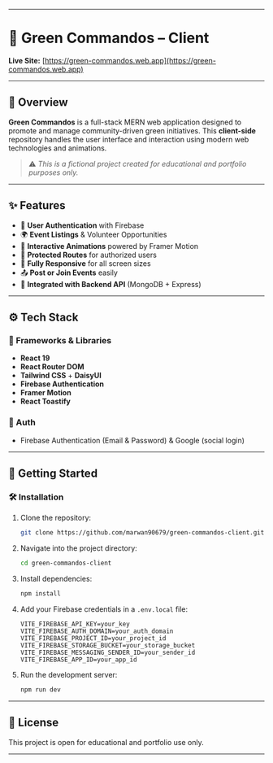 
---

# 🌿 Green Commandos – Client

**Live Site:** [https://green-commandos.web.app](https://green-commandos.web.app)

---

## 📌 Overview

**Green Commandos** is a full-stack MERN web application designed to promote and manage community-driven green initiatives. This **client-side** repository handles the user interface and interaction using modern web technologies and animations.

> ⚠️ *This is a fictional project created for educational and portfolio purposes only.*

---

## ✨ Features

* 🧾 **User Authentication** with Firebase
* 🌍 **Event Listings** & Volunteer Opportunities
* 🎉 **Interactive Animations** powered by Framer Motion
* 🔐 **Protected Routes** for authorized users
* 📱 **Fully Responsive** for all screen sizes
* 📤 **Post or Join Events** easily
* 🔄 **Integrated with Backend API** (MongoDB + Express)

---

## ⚙️ Tech Stack

### 🔗 Frameworks & Libraries

* **React 19**
* **React Router DOM**
* **Tailwind CSS** + **DaisyUI**
* **Firebase Authentication**
* **Framer Motion**
* **React Toastify**

### 🔐 Auth

* Firebase Authentication (Email & Password) & Google (social login)

---

## 🚀 Getting Started

### 🛠 Installation

1. Clone the repository:

   ```bash
   git clone https://github.com/marwan90679/green-commandos-client.git
   ```

2. Navigate into the project directory:

   ```bash
   cd green-commandos-client
   ```

3. Install dependencies:

   ```bash
   npm install
   ```

4. Add your Firebase credentials in a `.env.local` file:

   ```env
   VITE_FIREBASE_API_KEY=your_key
   VITE_FIREBASE_AUTH_DOMAIN=your_auth_domain
   VITE_FIREBASE_PROJECT_ID=your_project_id
   VITE_FIREBASE_STORAGE_BUCKET=your_storage_bucket
   VITE_FIREBASE_MESSAGING_SENDER_ID=your_sender_id
   VITE_FIREBASE_APP_ID=your_app_id
   ```

5. Run the development server:

   ```bash
   npm run dev
   ```

---

## 📝 License

This project is open for educational and portfolio use only.

---


